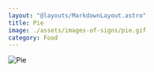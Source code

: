 ```yaml
---
layout: "@layouts/MarkdownLayout.astro"
title: Pie
image: ./assets/images-of-signs/pie.gif
category: Food
---
```


![Pie](@signs/pie.gif)
